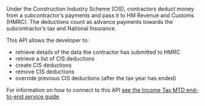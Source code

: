 Under the Construction Industry Scheme (CIS), contractors deduct money from a subcontractor’s payments and pass it to HM Revenue and Customs (HMRC). The deductions count as advance payments towards the subcontractor’s tax and National Insurance.

This API allows the developer to:

* retrieve details of the data the contractor has submitted to HMRC
* retrieve a list of CIS deductions
* create CIS deductions
* remove CIS deductions
* override previous CIS deductions (after the tax year has ended)

For information on how to connect to this API [see the Income Tax MTD end-to-end service guide](https://developer.service.hmrc.gov.uk/guides/income-tax-mtd-end-to-end-service-guide/).